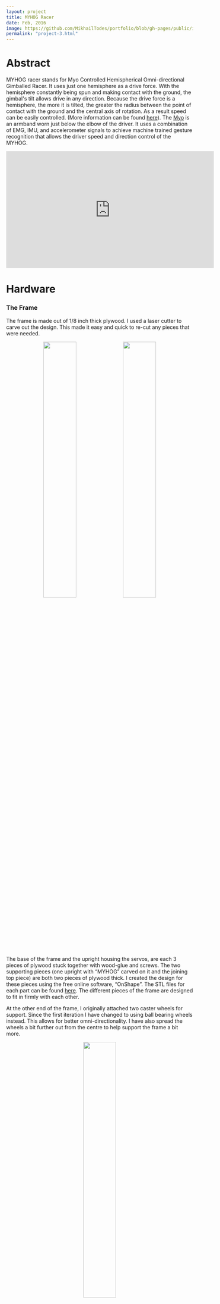 ```yaml
---
layout: project
title: MYHOG Racer
date: Feb, 2016
image: https://github.com/MikhailTodes/portfolio/blob/gh-pages/public/images/MYHOG/myhog_mak1.jpg?raw=true
permalink: "project-3.html"
---
```


# Abstract
MYHOG racer stands for Myo Controlled Hemispherical Omni-directional Gimballed Racer. It uses just one hemisphere as a drive force. With the hemisphere constantly being spun and making contact with the ground, the gimbal's tilt allows drive in any direction. Because the drive force is a hemisphere, the more it is tilted, the greater the radius between the point of contact with the ground and the central axis of rotation. As a result speed can be easily controlled. (More information can be found <a href="https://en.wikipedia.org/wiki/Hemispherical_omnidirectional_gimbaled_wheel" target="_blank">here</a>). The <a href="https://www.myo.com/" target="_blank">Myo</a> is an armband worn just below the elbow of the driver. It uses a combination of EMG, IMU, and accelerometer signals to achieve machine trained gesture recognition that allows the driver speed and direction control of the MYHOG. 

<div class="container"  align="middle">
     <iframe width="560" height="315" src="https://www.youtube.com/embed/izDIjdnYHmY" frameborder="0" allowfullscreen></iframe>
</div>

# Hardware

### The Frame
The frame is made out of 1/8 inch thick plywood. I used a laser cutter to carve out the design. This made it easy and quick to re-cut any pieces that were needed. 


<div class="container"  align="middle">
    <img class="one" style='text-align: center; height: 42%; width: 42%; object-fit: contain' src="https://github.com/MikhailTodes/portfolio/blob/gh-pages/public/images/MYHOG/myhog_frame.png?raw=true">
    <img class="two" style='text-align: center; height: 42%; width: 42%; object-fit: contain' src="https://github.com/MikhailTodes/portfolio/blob/gh-pages/public/images/MYHOG/myhog_frame2.png?raw=true">
</div>

The base of the frame and the upright housing the servos, are each 3 pieces of  plywood stuck together with wood-glue and screws. The two supporting pieces (one upright with “MYHOG” carved on it and the joining top piece) are both two pieces of plywood thick. I created the design for these pieces using the free online software, “OnShape”. The STL files for each part can be found <a href="https://github.com/MikhailTodes/myhog_racer/tree/master/Model" target="_blank">here</a>. The different pieces of the frame are designed to fit in firmly with each other. 

At the other end of the frame, I originally attached two caster wheels for support. Since the first iteration I have changed to using ball bearing wheels instead. This allows for better omni-directionality. I have also spread the wheels a bit further out from the centre to help support the frame a bit more. 

<div class="container"  align="middle">
    <img class="one" style='text-align: center; height: 42%; width: 42%; object-fit: contain' src="https://github.com/MikhailTodes/portfolio/blob/gh-pages/public/images/MYHOG/built_frame.jpg?raw=true" align="middle">
</div>


### The Gimbal
The gimbal attaches right between the two poles of the upright piece that houses the servos. 

<div class="container"  align="middle">
    <img class="one" style='text-align: center; height: 42%; width: 42%; object-fit: contain' src="https://github.com/MikhailTodes/portfolio/blob/gh-pages/public/images/MYHOG/gimbal_design1.png?raw=true">
    <img class="two" style='text-align: center; height: 42%; width: 42%; object-fit: contain' src="https://github.com/MikhailTodes/portfolio/blob/gh-pages/public/images/MYHOG/gimbal_design2.png?raw=true">
</div>

The gimbal is made up of two 3D printed pieces. (STL files found <a href="https://github.com/MikhailTodes/myhog_racer/tree/master/Model" target="_blank">here</a>). The inner piece has the motor attached and rotates about a longitudinal axis (roll) in the MYHOG's forward direction. This allows for forward or backwards drive. It is driven by the bottom servo. The outer piece rotates about a lateral axis (pitch) in the MYHOG's forward direction, allowing the MYHOG to steer left or right. It is driven by the top servo. At the moment the servos are connected to the gimbal pieces using small wooden rods. Each rod has a hole in both ends to enable a threaded wire to attach and still allow enough flexibility for rotation. With testing I have found this allows too much play and thus instability. Different materials will be tried in further models. 

### Motor Connection and Hemisphere
The hemisphere is a racquet-ball ball with the top cut off. I 3D printed the piece below to attach to the motor on the one end and fit inside the racquet-ball ball on the other. 

<div class="container"  align="middle">
    <img class="one" style='text-align: center; height: 30%; width: 30%; object-fit: contain' src="https://github.com/MikhailTodes/portfolio/blob/gh-pages/public/images/MYHOG/motor_con.png?raw=true" align="middle">
</div>

I then filled the hemisphere with glue from a glue gun. Allowing the glue to cool down and harden, secured the motor connection piece in place and solidified the hemisphere.

<div class="container"  align="middle">
    <img class="one" style='text-align: center; height: 22%; width: 22%; object-fit: contain' src="https://github.com/MikhailTodes/portfolio/blob/gh-pages/public/images/MYHOG/built_gimbal.png?raw=true">
    <img class="two" style='text-align: center; height: 35%; width: 35%; object-fit: contain' src="https://github.com/MikhailTodes/portfolio/blob/gh-pages/public/images/MYHOG/built_no_electrnoics.png?raw=true">
</div>

# Electronics

### Motors
For the drive motor I used a brushless DC motor built by XXD called the A2212 KV1400. It weighs 47g , draws a no-load current of half an amp, and has a KV rating of 1400. I connected it up to a HW30A ESC for control. 

The two servo motors are <a href="/portfolio/public/pdfs/hs755hb.pdf" target="_blank">HI_TEC's HS_755HB</a> with a weight of 110 grams and a torque rating of 13.2 Kg-cm. These are more than powerful enough to provide the required torque to turn the MYHOG's gimbal.

### MYO 
The <a href="https://www.myo.com/" target="_blank">Myo</a> is an armband worn just below the elbow of the driver. It uses a combination of EMG, IMU, and accelerometer signals to achieve machine trained gesture recognition.  

### Communications
The Myo communicates using a Bluetooth protocol and a USB plug and play adapter that I had plugged into my laptop.

The micro-controller I used is the PIC32MX795F512H. The PIC32 is using a <a href="http://hades.mech.northwestern.edu/index.php/NU32" target="_blank">NU32</a> development board designed at Northwestern University. 

I serially sent the commands from my laptop to the PIC32, using a couple of Xbee modules with self assembled <a href="https://www.adafruit.com/products/126?gclid=CNOJ4evuzcsCFdcRgQodoKwLug" target="_blank">break-out boards</a> from Adafruit. 

Both the NU32 and the Xbee were left plugged into a breadboard for ease of development. Further models of the MYHOG would include its own dedicated circuitry. 

### Power
The NU32 and Xbee module are running off a 5V regulated supply from a 9V Duracell battery situated just infront of the breadboard. The two servos run off a different 5V regulated supply from a 12V LiFePO4 battery pack with a capacity of 1500 mAh. It is capable of safely supplying 4A. The brushless DC motor also runs off this supply, but with an unregulated voltage. For convenience I have two of these battery packs so that one can charge while the other is being used. They have a 5.5x2.1mm male barrel connector which make them easy to swap in and out of the MYHOG which has a female connector right next to the battery case at the top of the frame. (Further models of the MYHOG might see that casing moved a bit lower for better weight distribution and more stability.)

<div class="container"  align="middle">
     <img class="two" style='text-align: center; height: 35%; width: 35%; object-fit: contain' src="https://github.com/MikhailTodes/portfolio/blob/gh-pages/public/images/MYHOG/built_with_elec.jpg?raw=true">
</div>

# The Software

### Myhog Ros Workspace

For receiving data from the Myo, I use a ROS package called <a href="https://github.com/roboTJ101/ros_myo" target="_blank">ros_myo</a>. From this package, the raw data from the Myo is published under three topics: myo_imu, myo_emg, and myo_gest. The myo_emg topic publishes a custom message containing the signal readings from the Myo's eight EMG sensors. For use with the MYHOG, I subscribed to the myo_imu and myo_gest topics which publish standard IMU and standard UInt8 messages respectively. In my subscription <a href="https://github.com/MikhailTodes/myhog_racer/blob/master/myhog_ws/src/myhog_control/src/myo.py" target="_blank">node</a>, I convert the IMU quaternion to Euler angles and then use these to determine an appropriate PWM duty cycle to send serially through the Xbee to the PIC32. This controls the servos. I also send an on or off PWM duty cycle to start or stop the drive motor based on the trained "fist" gesture. 

For ease of use when testing and potentially playing with the MYHOG, a node that subscribes to a joystick has been added. This node also allows varying speed control of the drive motor (as opposed to just on/off when using the Myo).

### PIC32 C Code
The code used to program the PIC32 can be found <a href="https://github.com/MikhailTodes/myhog_racer/blob/master/xbee/xbee.c" target="_blank">here</a>. I chose to use Timer 3 on the PIC32 out of the 5 that it has available and set it to run at a frequency of 50Hz (For use with all three motors). The PIC32 has available output compare pins of which I chose to use OC1, OC2, and OC3 for those familiar with the PIC32's structure. The servos output angles are varied using a pulse between 1ms – 2ms. The drive motor is controlled through the esc. It is turned off with a pulse of 0.72ms and turned on with a pulse width of 1.24ms.

# Testing Videos

<div class="container"  align="middle">
<iframe width="420" height="315" src="https://www.youtube.com/embed/bRF2ka0wWOM" frameborder="0" allowfullscreen></iframe> 
  <iframe class="one" width="420" height="315" src="https://www.youtube.com/embed/PbSFe_kLPTM" frameborder="0" allowfullscreen></iframe>
  <iframe class="two" width="420" height="315" src="https://www.youtube.com/embed/A2-2wv5Wn4o" frameborder="0" allowfullscreen></iframe>
</div>

# Future Work
 * Redesigning the frame slightly to help improve the stability of the MYHOG.
 * The design and printing of some dedicated circuitry for the MYHOG's electronics as opposed to leaving everything on a breadboard.
 * Adding some feedback using an IMU on board to help stabilize direction control. 
 * Adding machine trained gestures on the Myo that correspond to different preprogrammed actions with the MYHOG. For example, putting up only one finger makes the MYHOG go into clockwise circle mode. 